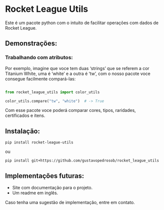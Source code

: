 # Rocket League Utils
Este é um pacote python com o intuito de facilitar operações com dados de Rocket League.

## Demonstrações:

### Trabalhando com atributos:
Por exemplo, imagine que voce tem duas ‘strings’ que se referem a cor Titanium White, uma é ‘white’ e a outra é ‘tw’, com 
o nosso pacote voce consegue facilmente compará-las:

```py

from rocket_league_utils import color_utils

color_utils.compare("tw", "white")  # -> True
```

Com esse pacote voce poderá comparar cores, tipos, raridades, certificados e itens.

## Instalação:
```
pip install rocket-league-utils
```
ou
```
pip install git+https://github.com/gustavopedrosob/rocket_league_utils
```
## Implementações futuras:

- Site com documentação para o projeto.
- Um readme em inglês.

Caso tenha uma sugestão de implementação, entre em contato.
